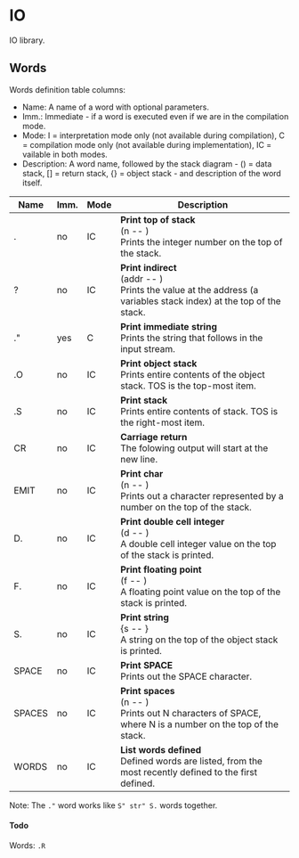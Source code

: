 ﻿# IO

IO library.

## Words

Words definition table columns:

- Name: A name of a word with optional parameters.
- Imm.: Immediate - if a word is executed even if we are in the compilation mode.
- Mode: I = interpretation mode only (not available during compilation), C = compilation mode only
  (not available during implementation), IC = vailable in both modes.
- Description: A word name, followed by the stack diagram - () = data stack, [] = return stack, {} = object stack - and description of the word itself.

| Name  | Imm. | Mode | Description |
| ---   | ---  | ---  | --- |
| .     | no   | IC   | **Print top of stack**<br>(n -- )<br>Prints the integer number on the top of the stack. |
| ?     | no   | IC   | **Print indirect**<br>(addr -- )<br>Prints the value at the address (a variables stack index) at the top of the stack. |
| ."    | yes  | C    | **Print immediate string**<br>Prints the string that follows in the input stream. |
| .O    | no   | IC   | **Print object stack**<br>Prints entire contents of the object stack. TOS is the top-most item. |
| .S    | no   | IC   | **Print stack**<br>Prints entire contents of stack. TOS is the right-most item. |
| CR    | no   | IC   | **Carriage return**<br>The folowing output will start at the new line. |
| EMIT  | no   | IC   | **Print char**<br>(n -- )<br>Prints out a character represented by a number on the top of the stack. |
| D.    | no   | IC   | **Print double cell integer**<br>(d -- )<br>A double cell integer value on the top of the stack is printed. |
| F.    | no   | IC   | **Print floating point**<br>(f -- )<br>A floating point value on the top of the stack is printed. |
| S.    | no   | IC   | **Print string**<br>{s -- }<br>A string on the top of the object stack is printed. |
| SPACE | no   | IC   | **Print SPACE**<br>Prints out the SPACE character. |
| SPACES | no  | IC   | **Print spaces**<br>(n -- )<br>Prints out N characters of SPACE, where N is a number on the top of the stack. |
| WORDS | no   | IC   | **List words defined**<br>Defined words are listed, from the most recently defined to the first defined. |

Note: The `."` word works like `S" str" S.` words together.

#### Todo

Words: `.R`